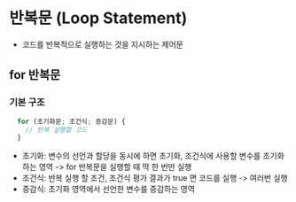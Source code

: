 # 반복문 (Loop Statement)

- 코드를 반복적으로 실행하는 것을 지시하는 제어문

## for 반복문
### 기본 구조
```javascript
  for (초기화문; 조건식; 증감문) {
    // 반복 실행할 코드
  }
```

- 초기화: 변수의 선언과 할당을 동시에 하면 초기화, 조건식에 사용할 변수를 초기화 하는 영역
  -> for 반복문을 실행할 때 딱 한 번만 실행
- 조건식: 반복 실행 할 조건, 조건식 평가 결과가 true 면 코드를 실행
  -> 여러번 실행
- 증감식: 초기화 영역에서 선언한 변수를 증감하는 영역